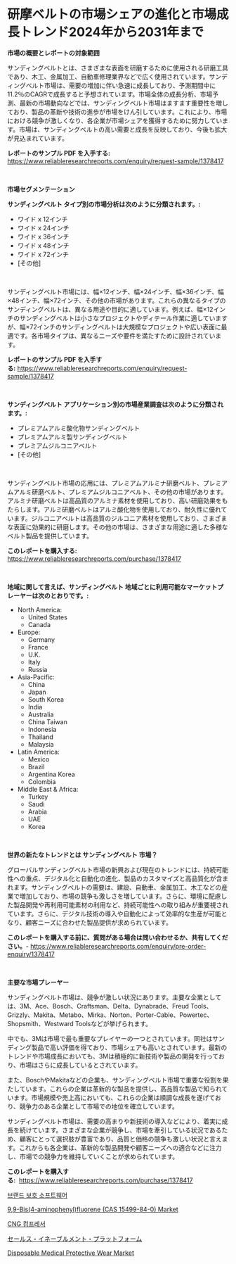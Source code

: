 <p><h1>研摩ベルトの市場シェアの進化と市場成長トレンド2024年から2031年まで</h1></p><p><strong>市場の概要とレポートの対象範囲</strong></p>
<p><p>サンディングベルトとは、さまざまな表面を研磨するために使用される研磨工具であり、木工、金属加工、自動車修理業界などで広く使用されています。サンディングベルト市場は、需要の増加に伴い急速に成長しており、予測期間中に11.2％のCAGRで成長すると予想されています。市場全体の成長分析、市場予測、最新の市場動向などでは、サンディングベルト市場はますます重要性を増しており、製品の革新や技術の進歩が市場をけん引しています。これにより、市場における競争が激しくなり、各企業が市場シェアを獲得するために努力しています。市場は、サンディングベルトの高い需要と成長を反映しており、今後も拡大が見込まれています。</p></p>
<p><strong>レポートのサンプル PDF を入手する:</strong> <a href="https://www.reliableresearchreports.com/enquiry/request-sample/1378417">https://www.reliableresearchreports.com/enquiry/request-sample/1378417</a></p>
<p>&nbsp;</p>
<p><strong>市場セグメンテーション</strong></p>
<p><strong>サンディングベルト タイプ別の市場分析は次のように分類されます。:</strong></p>
<p><ul><li>ワイド x 12インチ</li><li>ワイド x 24インチ</li><li>ワイド x 36インチ</li><li>ワイド x 48インチ</li><li>ワイド x 72インチ</li><li>[その他]</li></ul></p>
<p>&nbsp;</p>
<p><p>サンディングベルト市場には、幅×12インチ、幅×24インチ、幅×36インチ、幅×48インチ、幅×72インチ、その他の市場があります。これらの異なるタイプのサンディングベルトは、異なる用途や目的に適しています。例えば、幅×12インチのサンディングベルトは小さなプロジェクトやディテール作業に適していますが、幅×72インチのサンディングベルトは大規模なプロジェクトや広い表面に最適です。各市場タイプは、異なるニーズや要件を満たすために設計されています。</p></p>
<p><strong>レポートのサンプル PDF を入手する:</strong>&nbsp;<a href="https://www.reliableresearchreports.com/enquiry/request-sample/1378417">https://www.reliableresearchreports.com/enquiry/request-sample/1378417</a></p>
<p>&nbsp;</p>
<p><strong> サンディングベルト アプリケーション別の市場産業調査は次のように分類されます。:</strong></p>
<p><ul><li>プレミアムアルミ酸化物サンディングベルト</li><li>プレミアムアルミ製サンディングベルト</li><li>プレミアムジルコニアベルト</li><li>[その他]</li></ul></p>
<p>&nbsp;</p>
<p><p>サンディングベルト市場の応用には、プレミアムアルミナ研磨ベルト、プレミアムアルミ研磨ベルト、プレミアムジルコニアベルト、その他の市場があります。アルミナ研磨ベルトは高品質のアルミナ素材を使用しており、高い研磨効果をもたらします。アルミ研磨ベルトはアルミ酸化物を使用しており、耐久性に優れています。ジルコニアベルトは高品質のジルコニア素材を使用しており、さまざまな表面に効果的に研磨します。その他の市場は、さまざまな用途に適した多様なベルト製品を提供しています。</p></p>
<p><strong>このレポートを購入する:</strong>&nbsp; <a href="https://www.reliableresearchreports.com/purchase/1378417">https://www.reliableresearchreports.com/purchase/1378417</a></p>
<p>&nbsp;</p>
<p><strong>地域に関して言えば、サンディングベルト 地域ごとに利用可能なマーケットプレーヤーは次のとおりです。:</strong></p>
<p><ul>
    <li>
        North America:
        <ul>
            <li>United States</li>
            <li>Canada</li>
        </ul>
    </li>
    <li>
        Europe:
        <ul>
            <li>Germany</li>
            <li>France</li>
            <li>U.K.</li>
            <li>Italy</li>
            <li>Russia</li>
        </ul>
    </li>
    <li>
        Asia-Pacific:
        <ul>
            <li>China</li>
            <li>Japan</li>
            <li>South Korea</li>
            <li>India</li>
            <li>Australia</li>
            <li>China Taiwan</li>
            <li>Indonesia</li>
            <li>Thailand</li>
            <li>Malaysia</li>
        </ul>
    </li>
    <li>
        Latin America:
        <ul>
            <li>Mexico</li>
            <li>Brazil</li>
            <li>Argentina Korea</li>
            <li>Colombia</li>
        </ul>
    </li>
    <li>
        Middle East & Africa:
        <ul>
            <li>Turkey</li>
            <li>Saudi</li>
            <li>Arabia</li>
            <li>UAE</li>
            <li>Korea</li>
        </ul>
    </li>
    </ul></p>
<p>&nbsp;</p>
<p><strong>世界の新たなトレンドとは サンディングベルト 市場？</strong></p>
<p><p>グローバルサンディングベルト市場の新興および現在のトレンドには、持続可能性への重点、デジタル化と自動化の進化、製品のカスタマイズと高品質化が含まれます。サンディングベルトの需要は、建設、自動車、金属加工、木工などの産業で増加しており、市場の競争も激しさを増しています。さらに、環境に配慮した製品開発や再利用可能素材の利用など、持続可能性への取り組みが重要視されています。さらに、デジタル技術の導入や自動化によって効率的な生産が可能となり、顧客ニーズに合わせた製品提供が求められています。</p></p>
<p><strong>このレポートを購入する前に、質問がある場合は問い合わせるか、共有してください。</strong>- <a href="https://www.reliableresearchreports.com/enquiry/pre-order-enquiry/1378417">https://www.reliableresearchreports.com/enquiry/pre-order-enquiry/1378417</a></p>
<p>&nbsp;</p>
<p><strong>主要な市場プレーヤー</strong></p>
<p><p>サンディングベルト市場は、競争が激しい状況にあります。主要な企業としては、3M、Ace、Bosch、Craftsman、Delta、Dynabrade、Freud Tools、Grizzly、Makita、Metabo、Mirka、Norton、Porter-Cable、Powertec、Shopsmith、Westward Toolsなどが挙げられます。</p><p>中でも、3Mは市場で最も重要なプレイヤーの一つとされています。同社はサンディング製品で高い評価を得ており、市場シェアも高いとされています。最新のトレンドや市場成長においても、3Mは積極的に新技術や製品の開発を行っており、市場はさらに成長しているとされています。</p><p>また、BoschやMakitaなどの企業も、サンディングベルト市場で重要な役割を果たしています。これらの企業は革新的な製品を提供し、高品質な製品で知られています。市場規模や売上高においても、これらの企業は順調な成長を遂げており、競争力のある企業として市場での地位を確立しています。</p><p>サンディングベルト市場は、需要の高まりや新技術の導入などにより、着実に成長を続けています。さまざまな企業が競争し、市場を牽引している状況であるため、顧客にとって選択肢が豊富であり、品質と価格の競争も激しい状況と言えます。これからも各企業は、革新的な製品開発や顧客ニーズへの適合などに注力し、市場での競争力を維持していくことが求められています。</p></p>
<p><strong>このレポートを購入する:</strong>&nbsp;&nbsp;<a href="https://www.reliableresearchreports.com/purchase/1378417">https://www.reliableresearchreports.com/purchase/1378417</a></p>
<p><p><a href="https://medium.com/@jerrodhilll68/%EB%B8%8C%EB%9E%9C%EB%93%9C-%EB%B3%B4%ED%98%B8-%EC%86%8C%ED%94%84%ED%8A%B8%EC%9B%A8%EC%96%B4-%EC%8B%9C%EC%9E%A5-%EA%B7%9C%EB%AA%A8%EB%8A%94-%EA%B8%80%EB%A1%9C%EB%B2%8C-%EC%82%B0%EC%97%85%EC%97%90%EC%84%9C-%EC%B5%9C%EA%B3%A0%EC%9D%98-%EB%A7%88%EC%BC%80%ED%8C%85-%EC%B1%84%EB%84%90%EC%9D%84-%EB%B3%B4%EC%97%AC%EC%A4%8D%EB%8B%88%EB%8B%A4-eff0b8890e65">브랜드 보호 소프트웨어</a></p><p><a href="https://github.com/prosalinda88/Market-Research-Report-List-3/blob/main/99-bis4-aminophenylfluorene-cas-15499-84-0-market.md">9,9-Bis(4-aminophenyl)fluorene (CAS 15499-84-0) Market</a></p><p><a href="https://medium.com/@trevorkruvalis5678/cng-%EC%95%95%EC%B6%95%EA%B8%B0-%EC%8B%9C%EC%9E%A5-%EC%9C%A0%ED%98%95-%EC%9D%91%EC%9A%A9-%EB%B0%8F-%EC%A7%80%EB%A6%AC%EC%97%90-%EB%8C%80%ED%95%9C-%ED%8F%AC%EA%B4%84%EC%A0%81-%ED%8F%89%EA%B0%80-82a919e6eaf5">CNG 컴프레서</a></p><p><a href="https://medium.com/@rodhoppe07/%E8%B2%A9%E5%A3%B2%E4%BF%83%E9%80%B2%E3%83%97%E3%83%A9%E3%83%83%E3%83%88%E3%83%95%E3%82%A9%E3%83%BC%E3%83%A0%E5%B8%82%E5%A0%B4%E3%81%AF-%E5%B8%82%E5%A0%B4%E3%82%B7%E3%82%A7%E3%82%A2-%E5%B8%82%E5%A0%B4%E3%83%88%E3%83%AC%E3%83%B3%E3%83%89-%E5%B8%82%E5%A0%B4%E6%88%90%E9%95%B7%E3%81%AB%E9%96%A2%E3%81%99%E3%82%8B%E6%83%85%E5%A0%B1%E3%82%92%E6%8F%90%E4%BE%9B%E3%81%97%E3%81%BE%E3%81%99-8e2985b476af">セールス・イネーブルメント・プラットフォーム</a></p><p><a href="https://issuu.com/reportprime-2/docs/disposable-medical-protective-wear-market-size-203">Disposable Medical Protective Wear Market</a></p></p>